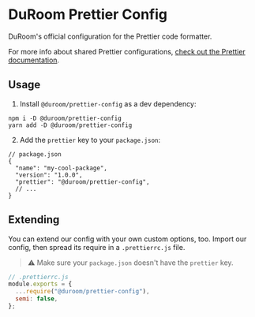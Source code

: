 # DuRoom Prettier Config

DuRoom's official configuration for the Prettier code formatter.

For more info about shared Prettier configurations, [check out the Prettier documentation](https://prettier.io/docs/en/configuration.html#sharing-configurations).

## Usage

1. Install `@duroom/prettier-config` as a dev dependency:

```
npm i -D @duroom/prettier-config
yarn add -D @duroom/prettier-config
```

2. Add the `prettier` key to your `package.json`:

```jsonc
// package.json
{
  "name": "my-cool-package",
  "version": "1.0.0",
  "prettier": "@duroom/prettier-config",
  // ...
}
```

## Extending

You can extend our config with your own custom options, too. Import our config, then spread its require in a `.prettierrc.js` file.

> :warning: Make sure your `package.json` doesn't have the `prettier` key.

```js
// .prettierrc.js
module.exports = {
  ...require("@duroom/prettier-config"),
  semi: false,
};
```
